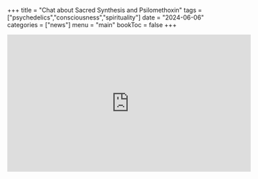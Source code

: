 +++
title = "Chat about Sacred Synthesis and Psilomethoxin"
tags = ["psychedelics","consciousness","spirituality"]
date = "2024-06-06"
categories = ["news"]
menu = "main"
bookToc = false
+++

<iframe width="560" height="315" src="https://www.youtube.com/embed/ZgjZcLsdFk4?si=ql-GaJ8kV4b7YbSt" title="YouTube video player" frameborder="0" allow="accelerometer; autoplay; clipboard-write; encrypted-media; gyroscope; picture-in-picture; web-share" referrerpolicy="strict-origin-when-cross-origin" allowfullscreen></iframe>
